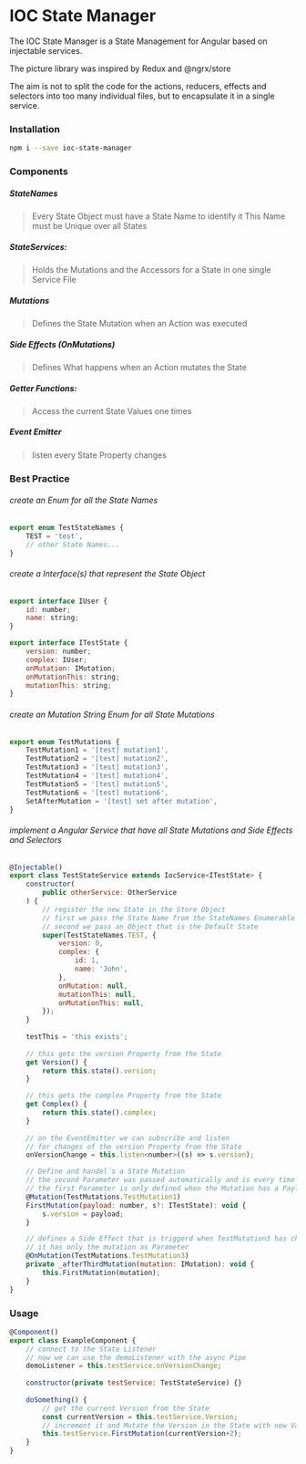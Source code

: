 # IOC State Manager

The IOC State Manager is a State Management for Angular based on injectable services.

The picture library was inspired by Redux and @ngrx/store

The aim is not to split the code for the actions, reducers, effects and selectors into too many individual files, but to encapsulate it in a single service.

### Installation

```bash
npm i --save ioc-state-manager
```

### Components

##### StateNames
> Every State Object must have a State Name to identify it
> This Name must be Unique over all States

##### StateServices:
> Holds the Mutations and the Accessors for a State in one single Service File

##### Mutations
> Defines the State Mutation when an Action was executed

##### Side Effects (OnMutations)
> Defines What happens when an Action mutates the State

##### Getter Functions:
> Access the current State Values one times

##### Event Emitter
> listen every State Property changes

### Best Practice

###### create an Enum for all the State Names

```javascript
export enum TestStateNames {
    TEST = 'test',
    // other State Names...
}
```

###### create a Interface(s) that represent the State Object

```javascript
export interface IUser {
    id: number;
    name: string;
}

export interface ITestState {
    version: number;
    complex: IUser;
    onMutation: IMutation;
    onMutationThis: string;
    mutationThis: string;
}
```

###### create an Mutation String Enum for all State Mutations

```javascript
export enum TestMutations {
    TestMutation1 = '[test] mutation1',
    TestMutation2 = '[test] mutation2',
    TestMutation3 = '[test] mutation3',
    TestMutation4 = '[test] mutation4',
    TestMutation5 = '[test] mutation5',
    TestMutation6 = '[test] mutation6',
    SetAfterMutation = '[test] set after mutation',
}
```

###### implement a Angular Service that have all State Mutations and Side Effects and Selectors

```javascript
@Injectable()
export class TestStateService extends IocService<ITestState> {
    constructor(
        public otherService: OtherService
    ) {
        // register the new State in the Store Object
        // first we pass the State Name from the StateNames Enumerable
        // second we pass an Object that is the Default State
        super(TestStateNames.TEST, {
            version: 0,
            complex: {
                id: 1,
                name: 'John',
            },
            onMutation: null,
            mutationThis: null,
            onMutationThis: null,
        });
    }
    
    testThis = 'this exists';
    
    // this gets the version Property from the State
    get Version() {
        return this.state().version;
    }

    // this gets the complex Property from the State
    get Complex() {
        return this.state().complex;
    }
    
    // on the EventEmitter we can subscribe and listen 
    // for changes of the version Property from the State
    onVersionChange = this.listen<number>((s) => s.version);

    // Define and handel´s a State Mutation
    // the second Parameter was passed automatically and is every time optional !
    // the first Parameter is only defined when the Mutation has a Payload !
    @Mutation(TestMutations.TestMutation1)
    FirstMutation(payload: number, s?: ITestState): void {
        s.version = payload;
    }

    // defines a Side Effect that is triggerd when TestMutation3 has changed the State
    // it has only the mutation as Parameter
    @OnMutation(TestMutations.TestMutation3)
    private _afterThirdMutation(mutation: IMutation): void {
        this.FirstMutation(mutation);
    }
}
```

### Usage

```javascript
@Component()
export class ExampleComponent {
    // connect to the State Listener
    // now we can use the demoListener with the async Pipe
    demoListener = this.testService.onVersionChange;
    
    constructor(private testService: TestStateService) {}
    
    doSomething() {
        // get the current Version from the State
        const currentVersion = this.testService.Version;
        // increment it and Mutate the Version in the State with new Value
        this.testService.FirstMutation(currentVersion+2);
    }
}
```
